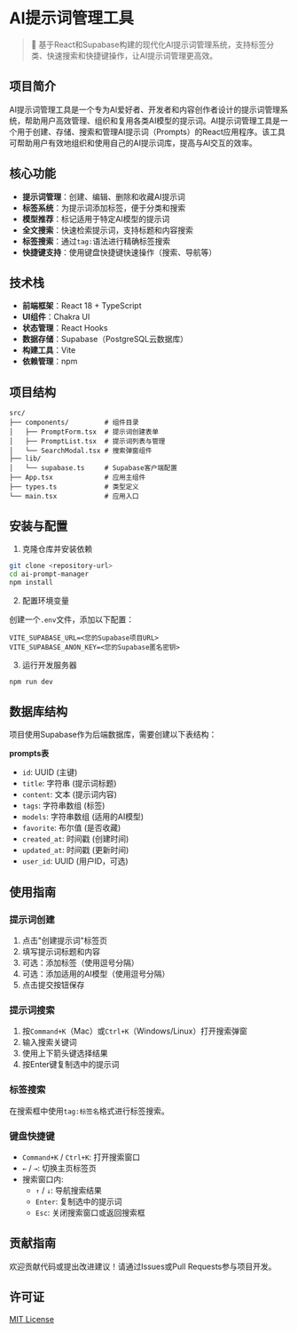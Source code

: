 # AI提示词管理工具

> 🚀 基于React和Supabase构建的现代化AI提示词管理系统，支持标签分类、快速搜索和快捷键操作，让AI提示词管理更高效。

## 项目简介

AI提示词管理工具是一个专为AI爱好者、开发者和内容创作者设计的提示词管理系统，帮助用户高效管理、组织和复用各类AI模型的提示词。AI提示词管理工具是一个用于创建、存储、搜索和管理AI提示词（Prompts）的React应用程序。该工具可帮助用户有效地组织和使用自己的AI提示词库，提高与AI交互的效率。

## 核心功能

- **提示词管理**：创建、编辑、删除和收藏AI提示词
- **标签系统**：为提示词添加标签，便于分类和搜索
- **模型推荐**：标记适用于特定AI模型的提示词
- **全文搜索**：快速检索提示词，支持标题和内容搜索
- **标签搜索**：通过`tag:`语法进行精确标签搜索
- **快捷键支持**：使用键盘快捷键快速操作（搜索、导航等）

## 技术栈

- **前端框架**：React 18 + TypeScript
- **UI组件**：Chakra UI
- **状态管理**：React Hooks
- **数据存储**：Supabase（PostgreSQL云数据库）
- **构建工具**：Vite
- **依赖管理**：npm

## 项目结构

```
src/
├── components/         # 组件目录
│   ├── PromptForm.tsx  # 提示词创建表单
│   ├── PromptList.tsx  # 提示词列表与管理
│   └── SearchModal.tsx # 搜索弹窗组件
├── lib/
│   └── supabase.ts     # Supabase客户端配置
├── App.tsx             # 应用主组件
├── types.ts            # 类型定义
└── main.tsx            # 应用入口
```

## 安装与配置

1. 克隆仓库并安装依赖

```bash
git clone <repository-url>
cd ai-prompt-manager
npm install
```

2. 配置环境变量

创建一个`.env`文件，添加以下配置：

```
VITE_SUPABASE_URL=<您的Supabase项目URL>
VITE_SUPABASE_ANON_KEY=<您的Supabase匿名密钥>
```

3. 运行开发服务器

```bash
npm run dev
```

## 数据库结构

项目使用Supabase作为后端数据库，需要创建以下表结构：

**prompts表**
- `id`: UUID (主键)
- `title`: 字符串 (提示词标题)
- `content`: 文本 (提示词内容)
- `tags`: 字符串数组 (标签)
- `models`: 字符串数组 (适用的AI模型)
- `favorite`: 布尔值 (是否收藏)
- `created_at`: 时间戳 (创建时间)
- `updated_at`: 时间戳 (更新时间)
- `user_id`: UUID (用户ID，可选)

## 使用指南

### 提示词创建

1. 点击"创建提示词"标签页
2. 填写提示词标题和内容
3. 可选：添加标签（使用逗号分隔）
4. 可选：添加适用的AI模型（使用逗号分隔）
5. 点击提交按钮保存

### 提示词搜索

1. 按`Command+K`（Mac）或`Ctrl+K`（Windows/Linux）打开搜索弹窗
2. 输入搜索关键词
3. 使用上下箭头键选择结果
4. 按Enter键复制选中的提示词

### 标签搜索

在搜索框中使用`tag:标签名`格式进行标签搜索。

### 键盘快捷键

- `Command+K` / `Ctrl+K`: 打开搜索窗口
- `←` / `→`: 切换主页标签页
- 搜索窗口内:
  - `↑` / `↓`: 导航搜索结果
  - `Enter`: 复制选中的提示词
  - `Esc`: 关闭搜索窗口或返回搜索框

## 贡献指南

欢迎贡献代码或提出改进建议！请通过Issues或Pull Requests参与项目开发。

## 许可证

[MIT License](LICENSE) 